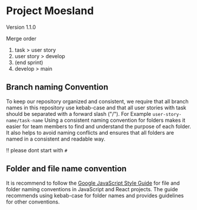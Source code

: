 # Project Moesland

Version 1.1.0

Merge order 

1. task > user story
2. user story > develop
3. (end sprint)
4. develop > main

## Branch naming Convention

To keep our repository organized and consistent, we require that all branch names in this repository use kebab-case and that all user 
stories with task should be separated with a forward slash ("/"). For Example `user-story-name/task-name`
Using a consistent naming convention for folders makes it easier for team members to find and understand the purpose of each folder. 
It also helps to avoid naming conflicts and ensures that all folders are named in a consistent and readable way.

!! please dont start with `#`

## Folder and file name convention

It is recommend to follow the [Google JavaScript Style Guide](https://google.github.io/styleguide/jsguide.html#file-name) 
for file and folder naming conventions in JavaScript and React projects. The guide recommends using kebab-case for folder names and 
provides guidelines for other conventions.
